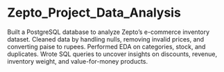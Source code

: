 # Zepto_Project_Data_Analysis
Built a PostgreSQL database to analyze Zepto’s e-commerce inventory dataset. Cleaned data by handling nulls, removing invalid prices, and converting paise to rupees. Performed EDA on categories, stock, and duplicates. Wrote SQL queries to uncover insights on discounts, revenue, inventory weight, and value-for-money products.
